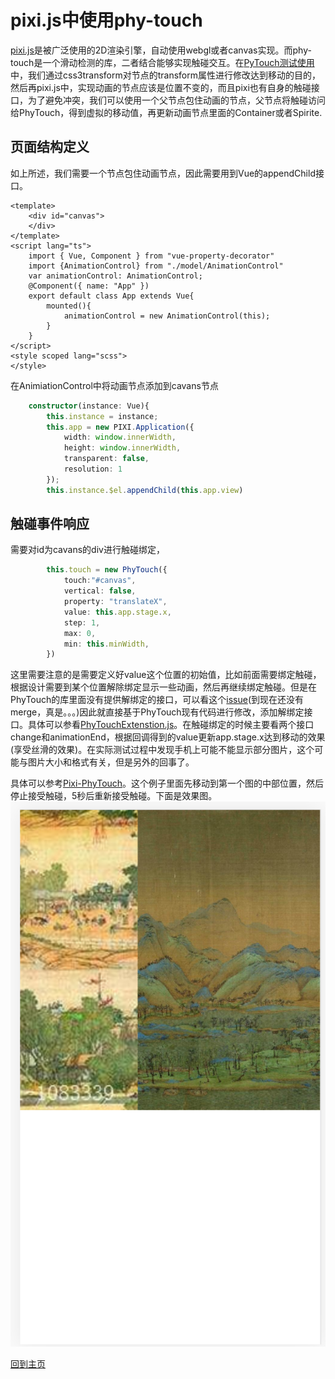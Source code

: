 # pixi.js中使用phy-touch

[pixi.js](https://github.com/pixijs/pixi.js)是被广泛使用的2D渲染引擎，自动使用webgl或者canvas实现。而phy-touch是一个滑动检测的库，二者结合能够实现触碰交互。在[PyTouch测试使用](https://codetest.github.io/2020/01/14/phytouchtest.html)中，我们通过css3transform对节点的transform属性进行修改达到移动的目的，然后再pixi.js中，实现动画的节点应该是位置不变的，而且pixi也有自身的触碰接口，为了避免冲突，我们可以使用一个父节点包住动画的节点，父节点将触碰访问给PhyTouch，得到虚拟的移动值，再更新动画节点里面的Container或者Spirite.

## 页面结构定义
如上所述，我们需要一个节点包住动画节点，因此需要用到Vue的appendChild接口。
```vue
<template>
    <div id="canvas">
    </div>
</template>
<script lang="ts">
    import { Vue, Component } from "vue-property-decorator"
    import {AnimationControl} from "./model/AnimationControl"
    var animationControl: AnimationControl;
    @Component({ name: "App" })
    export default class App extends Vue{
        mounted(){
            animationControl = new AnimationControl(this);
        }
    }
</script>
<style scoped lang="scss">
</style>
```
在AnimiationControl中将动画节点添加到cavans节点
```typescript
    constructor(instance: Vue){
        this.instance = instance;
        this.app = new PIXI.Application({ 
			width: window.innerWidth, 
			height: window.innerWidth,       
			transparent: false, 
			resolution: 1
        });
        this.instance.$el.appendChild(this.app.view)
```
## 触碰事件响应
需要对id为cavans的div进行触碰绑定，
```typescript
        this.touch = new PhyTouch({
            touch:"#canvas",
            vertical: false,
            property: "translateX",
            value: this.app.stage.x,
            step: 1,
            max: 0,
            min: this.minWidth,
        })
```
这里需要注意的是需要定义好value这个位置的初始值，比如前面需要绑定触碰，根据设计需要到某个位置解除绑定显示一些动画，然后再继续绑定触碰。但是在PhyTouch的库里面没有提供解绑定的接口，可以看这个[issue](https://github.com/AlloyTeam/PhyTouch/issues/63)(到现在还没有merge，真是。。。)因此就直接基于PhyTouch现有代码进行修改，添加解绑定接口。具体可以参看[PhyTouchExtenstion.js](https://github.com/codetest/pixijs-phytouch/blob/master/src/model/PhyTouchExtend.js#L135-140)。在触碰绑定的时候主要看两个接口change和animationEnd，根据回调得到的value更新app.stage.x达到移动的效果(享受丝滑的效果)。在实际测试过程中发现手机上可能不能显示部分图片，这个可能与图片大小和格式有关，但是另外的回事了。

具体可以参考[Pixi-PhyTouch](https://github.com/codetest/pixijs-phytouch)。这个例子里面先移动到第一个图的中部位置，然后停止接受触碰，5秒后重新接受触碰。下面是效果图。
![Demo](/images/PixiJs-PhyTouch/Demo.png)


[回到主页](https://codetest.github.io)
